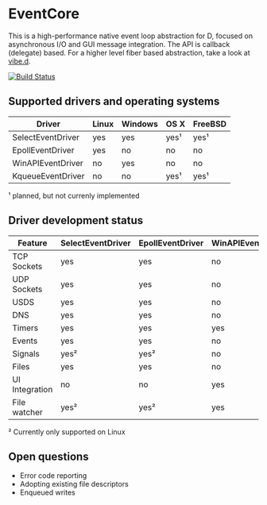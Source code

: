 EventCore
=========

This is a high-performance native event loop abstraction for D, focused on asynchronous I/O and GUI message integration. The API is callback (delegate) based. For a higher level fiber based abstraction, take a look at [vibe.d](https://vibed.org/).

[![Build Status](https://travis-ci.org/vibe-d/eventcore.svg?branch=master)](https://travis-ci.org/vibe-d/eventcore)


Supported drivers and operating systems
---------------------------------------

Driver            | Linux | Windows | OS X | FreeBSD
------------------|-------|---------|------|--------
SelectEventDriver | yes   | yes     | yes¹ | yes¹
EpollEventDriver  | yes   | no      | no   | no
WinAPIEventDriver | no    | yes     | no   | no
KqueueEventDriver | no    | no      | yes¹ | yes¹

¹ planned, but not currenly implemented


Driver development status
-------------------------

Feature          | SelectEventDriver | EpollEventDriver | WinAPIEventDriver | KqueueEventDriver
-----------------|-------------------|------------------|-------------------|------------------
TCP Sockets      | yes               | yes              | no                | no               
UDP Sockets      | yes               | yes              | no                | no               
USDS             | yes               | yes              | no                | no               
DNS              | yes               | yes              | no                | no               
Timers           | yes               | yes              | yes               | no               
Events           | yes               | yes              | no                | no               
Signals          | yes²              | yes²             | no                | no               
Files            | yes               | yes              | no                | no               
UI Integration   | no                | no               | yes               | no               
File watcher     | yes²              | yes²             | yes               | no               

² Currently only supported on Linux


Open questions
--------------

- Error code reporting
- Adopting existing file descriptors
- Enqueued writes
